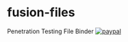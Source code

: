 # fusion-files
Penetration Testing File Binder
[![paypal](https://www.paypalobjects.com/en_US/i/scr/pixel.gif)](https://www.paypal.com/cgi-bin/webscr?cmd=_s-xclick&hosted_button_id=J8ZS6X9PEZD7L)
